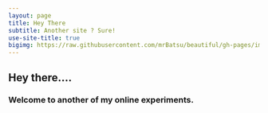 ```yaml
---
layout: page
title: Hey There
subtitle: Another site ? Sure!
use-site-title: true
bigimg: https://raw.githubusercontent.com/mrBatsu/beautiful/gh-pages/img/praiaBoi-squashed.jpg
---
```


## Hey there....  

### Welcome to another of my online experiments.

